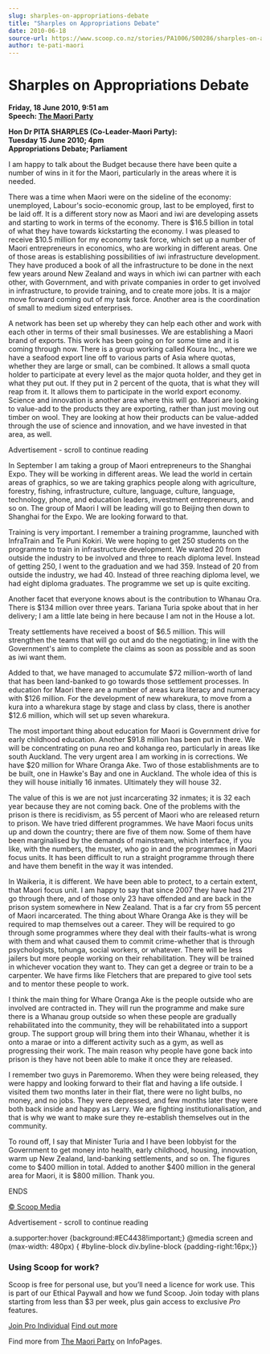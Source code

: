 ```yaml
---
slug: sharples-on-appropriations-debate
title: "Sharples on Appropriations Debate"
date: 2010-06-18
source-url: https://www.scoop.co.nz/stories/PA1006/S00286/sharples-on-appropriations-debate.htm
author: te-pati-maori
---
```

Sharples on Appropriations Debate
=================================

**Friday, 18 June 2010, 9:51 am**  
**Speech: [The Maori Party](https://info.scoop.co.nz/The_Maori_Party)**

**Hon Dr PITA SHARPLES (Co-Leader-Maori Party):**  
**Tuesday 15 June 2010; 4pm**  
**Appropriations Debate; Parliament**

I am happy to talk about the Budget because there have been quite a number of wins in it for the Maori, particularly in the areas where it is needed.

There was a time when Maori were on the sideline of the economy: unemployed, Labour's socio-economic group, last to be employed, first to be laid off. It is a different story now as Maori and iwi are developing assets and starting to work in terms of the economy. There is $16.5 billion in total of what they have towards kickstarting the economy. I was pleased to receive $10.5 million for my economy task force, which set up a number of Maori entrepreneurs in economics, who are working in different areas. One of those areas is establishing possibilities of iwi infrastructure development. They have produced a book of all the infrastructure to be done in the next few years around New Zealand and ways in which iwi can partner with each other, with Government, and with private companies in order to get involved in infrastructure, to provide training, and to create more jobs. It is a major move forward coming out of my task force. Another area is the coordination of small to medium sized enterprises.

A network has been set up whereby they can help each other and work with each other in terms of their small businesses. We are establishing a Maori brand of exports. This work has been going on for some time and it is coming through now. There is a group working called Koura Inc., where we have a seafood export line off to various parts of Asia where quotas, whether they are large or small, can be combined. It allows a small quota holder to participate at every level as the major quota holder, and they get in what they put out. If they put in 2 percent of the quota, that is what they will reap from it. It allows them to participate in the world export economy. Science and innovation is another area where this will go. Maori are looking to value-add to the products they are exporting, rather than just moving out timber on wool. They are looking at how their products can be value-added through the use of science and innovation, and we have invested in that area, as well.

Advertisement - scroll to continue reading





In September I am taking a group of Maori entrepreneurs to the Shanghai Expo. They will be working in different areas. We lead the world in certain areas of graphics, so we are taking graphics people along with agriculture, forestry, fishing, infrastructure, culture, language, culture, language, technology, phone, and education leaders, investment entrepreneurs, and so on. The group of Maori I will be leading will go to Beijing then down to Shanghai for the Expo. We are looking forward to that.

Training is very important. I remember a training programme, launched with InfraTrain and Te Puni Kokiri. We were hoping to get 250 students on the programme to train in infrastructure development. We wanted 20 from outside the industry to be involved and three to reach diploma level. Instead of getting 250, I went to the graduation and we had 359. Instead of 20 from outside the industry, we had 40. Instead of three reaching diploma level, we had eight diploma graduates. The programme we set up is quite exciting.

Another facet that everyone knows about is the contribution to Whanau Ora. There is $134 million over three years. Tariana Turia spoke about that in her delivery; I am a little late being in here because I am not in the House a lot.

Treaty settlements have received a boost of $6.5 million. This will strengthen the teams that will go out and do the negotiating; in line with the Government's aim to complete the claims as soon as possible and as soon as iwi want them.

Added to that, we have managed to accumulate $72 million-worth of land that has been land-banked to go towards those settlement processes. In education for Maori there are a number of areas kura literacy and numeracy with $126 million. For the development of new wharekura, to move from a kura into a wharekura stage by stage and class by class, there is another $12.6 million, which will set up seven wharekura.

The most important thing about education for Maori is Government drive for early childhood education. Another $91.8 million has been put in there. We will be concentrating on puna reo and kohanga reo, particularly in areas like south Auckland. The very urgent area I am working in is corrections. We have $20 million for Whare Oranga Ake. Two of those establishments are to be built, one in Hawke's Bay and one in Auckland. The whole idea of this is they will house initially 16 inmates. Ultimately they will house 32.

The value of this is we are not just incarcerating 32 inmates; it is 32 each year because they are not coming back. One of the problems with the prison is there is recidivism, as 55 percent of Maori who are released return to prison. We have tried different programmes. We have Maori focus units up and down the country; there are five of them now. Some of them have been marginalised by the demands of mainstream, which interface, if you like, with the numbers, the muster, who go in and the programmes in Maori focus units. It has been difficult to run a straight programme through there and have them benefit in the way it was intended.

In Waikeria, it is different. We have been able to protect, to a certain extent, that Maori focus unit. I am happy to say that since 2007 they have had 217 go through there, and of those only 23 have offended and are back in the prison system somewhere in New Zealand. That is a far cry from 55 percent of Maori incarcerated. The thing about Whare Oranga Ake is they will be required to map themselves out a career. They will be required to go through some programmes where they deal with their faults-what is wrong with them and what caused them to commit crime-whether that is through psychologists, tohunga, social workers, or whatever. There will be less jailers but more people working on their rehabilitation. They will be trained in whichever vocation they want to. They can get a degree or train to be a carpenter. We have firms like Fletchers that are prepared to give tool sets and to mentor these people to work.

I think the main thing for Whare Oranga Ake is the people outside who are involved are contracted in. They will run the programme and make sure there is a Whanau group outside so when these people are gradually rehabilitated into the community, they will be rehabilitated into a support group. The support group will bring them into their Whanau, whether it is onto a marae or into a different activity such as a gym, as well as progressing their work. The main reason why people have gone back into prison is they have not been able to make it once they are released.

I remember two guys in Paremoremo. When they were being released, they were happy and looking forward to their flat and having a life outside. I visited them two months later in their flat, there were no light bulbs, no money, and no jobs. They were depressed, and few months later they were both back inside and happy as Larry. We are fighting institutionalisation, and that is why we want to make sure they re-establish themselves out in the community.

To round off, I say that Minister Turia and I have been lobbyist for the Government to get money into health, early childhood, housing, innovation, warm up New Zealand, land-banking settlements, and so on. The figures come to $400 million in total. Added to another $400 million in the general area for Maori, it is $800 million. Thank you.

ENDS  

[© Scoop Media](http://www.scoop.co.nz/about/terms.html)  

Advertisement - scroll to continue reading



a.supporter:hover {background:#EC4438!important;} @media screen and (max-width: 480px) { #byline-block div.byline-block {padding-right:16px;}}

### Using Scoop for work?

Scoop is free for personal use, but you’ll need a licence for work use. This is part of our Ethical Paywall and how we fund Scoop. Join today with plans starting from less than $3 per week, plus gain access to exclusive _Pro_ features.  
  
[Join Pro Individual](https://pro.scoop.co.nz/Individual/?from=ProIn24) [Find out more](https://pro.scoop.co.nz/using-scoop-for-work/?from=ProIn24)

Find more from [The Maori Party](https://info.scoop.co.nz/The_Maori_Party) on InfoPages.